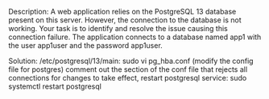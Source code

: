 Description: A web application relies on the PostgreSQL 13 database present on this server. However, the connection to the database is not working. Your task is to identify and resolve the issue causing this connection failure. The application connects to a database named app1 with the user app1user and the password app1user.


Solution: /etc/postgresql/13/main: sudo vi pg_hba.conf  (modify the config file for postgres) 
          comment out the section of the conf file that rejects all connections 
          for changes to take effect, restart postgresql service: sudo systemctl restart postgresql
